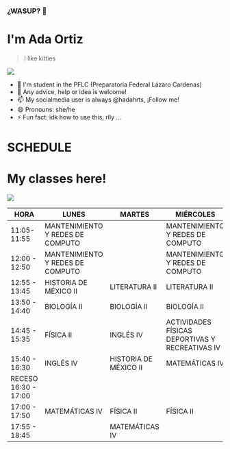 ### ¿WASUP? 👋
# I'm Ada Ortiz

> I like kitties

![](https://media.tenor.com/L4CcAh4ljlwAAAAM/good-night-cute.gif)


- 🌱 I'm student in the PFLC (Preparatoria Federal Lázaro Cardenas)
- 🤔 Any advice, help or idea is welcome!
- 📫 My socialmedia user is always @hadahrts, ¡Follow me!
- 😄 Pronouns: she/he
- ⚡ Fun fact: idk how to use this, rlly ...

# **SCHEDULE**
# My classes here!
![](https://media.tenor.com/29Ok5pc0ivAAAAAM/gatinho-gato.gif)


| HORA                 | LUNES                            | MARTES                | MIÉRCOLES                                       | JUEVES                   | VIERNES               |
|----------------------|----------------------------------|-----------------------|-------------------------------------------------|--------------------------|-----------------------|
| 11:05- 11:55         | MANTENIMIENTO Y REDES DE COMPUTO |                       | MANTENIMIENTO Y REDES DE COMPUTO                |                          |                       |
| 12:00 - 12:50        | MANTENIMIENTO Y REDES DE COMPUTO |                       | MANTENIMIENTO Y REDES DE COMPUTO                |                          | COMUNIDADES VIRTUALES |
| 12:55 - 13:45        | HISTORIA DE MÉXICO II            | LITERATURA II         | LITERATURA II                                   | COMUNIDADES VIRTUALES    | COMUNIDADES VIRTUALES |
| 13:50 - 14:40        | BIOLOGÍA II                      | BIOLOGÍA II           | BIOLOGÍA II                                     | BIOLOGÍA II              | LITERATURA II         |
| 14:45 - 15:35        | FÍSICA II                        | INGLÉS IV             | ACTIVIDADES FÍSICAS DEPORTIVAS Y RECREATIVAS IV | HISTORIA DE MÉXICO II    | MATEMÁTICAS IV        |
| 15:40 - 16:30        | INGLÉS IV                        | HISTORIA DE MÉXICO II | MATEMÁTICAS IV                                  | MATEMÁTICAS IV           | INGLÉS IV             |
| RECESO 16:30 - 17:00 |                                  |                       |                                                 |                          |                       |
| 17:00 - 17:50        | MATEMÁTICAS IV                   | FÍSICA II             | FÍSICA II                                       | FÍSICA II                | FÍSICA II             |
| 17:55 - 18:45        |                                  | MATEMÁTICAS IV        |                                                 | ORIENTACIÓN EDUCATIVA IV |                       |
